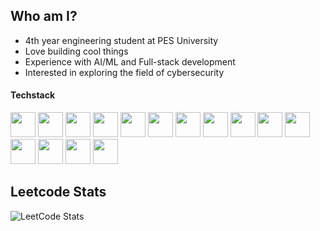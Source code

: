<head>
 <link rel="stylesheet" type='text/css' href="https://cdn.jsdelivr.net/gh/devicons/devicon@latest/devicon.min.css" />          
</head>

## Who am I?
- 4th year engineering student at PES University
- Love building cool things
- Experience with AI/ML and Full-stack development
- Interested in exploring the field of cybersecurity 
#### Techstack
<div>
  
<img height="40px" width="40px" src="https://cdn.jsdelivr.net/gh/devicons/devicon/icons/django/django-plain-wordmark.svg">
<img height="40px" width="40px" src="https://cdn.jsdelivr.net/gh/devicons/devicon/icons/git/git-original-wordmark.svg">
<img height="40px" width="40px" src="https://cdn.jsdelivr.net/gh/devicons/devicon/icons/python/python-original-wordmark.svg">
<img height="40px" width="40px" src="https://cdn.jsdelivr.net/gh/devicons/devicon@latest/icons/javascript/javascript-original.svg">
<img height="40px" width="40px" src="https://cdn.jsdelivr.net/gh/devicons/devicon@latest/icons/java/java-original-wordmark.svg">
<img height="40px" width="40px" src="https://cdn.jsdelivr.net/gh/devicons/devicon/icons/amazonwebservices/amazonwebservices-original-wordmark.svg">
<img height="40px" width="40px" src="https://cdn.jsdelivr.net/gh/devicons/devicon/icons/c/c-original.svg">
<img height="40px" width="40px" src="https://cdn.jsdelivr.net/gh/devicons/devicon/icons/nodejs/nodejs-plain-wordmark.svg">
<img height="40px" width="40px" src="https://cdn.jsdelivr.net/gh/devicons/devicon/icons/linux/linux-original.svg">
<img height="40px" width="40px" src="https://cdn.jsdelivr.net/gh/devicons/devicon/icons/react/react-original.svg">
<img height="40px" width="40px" src="https://cdn.jsdelivr.net/gh/devicons/devicon/icons/mysql/mysql-original-wordmark.svg",>
<img height="40px" width="40px" src="https://cdn.jsdelivr.net/gh/devicons/devicon/icons/mongodb/mongodb-original-wordmark.svg">
<img height="40px" width="40px" src="https://cdn.jsdelivr.net/gh/devicons/devicon@latest/icons/docker/docker-original-wordmark.svg">
<img height="40px" width="40px" src="https://cdn.jsdelivr.net/gh/devicons/devicon@latest/icons/kubernetes/kubernetes-plain-wordmark.svg">
<img height="40px" width="40px" src="https://cdn.jsdelivr.net/gh/devicons/devicon@latest/icons/pytorch/pytorch-plain-wordmark.svg">
  
</div>


## Leetcode Stats

![LeetCode Stats](https://leetcard.jacoblin.cool/samridh3215?theme=dark&font=Russo%20One&ext=heatmap)
